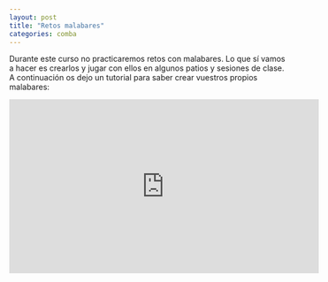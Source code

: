 ```yaml
---
layout: post
title: "Retos malabares"
categories: comba
---
```


Durante este curso no practicaremos retos con malabares. Lo que sí vamos a hacer es crearlos y jugar con ellos en algunos patios y sesiones de clase. A continuación os dejo un tutorial para saber crear vuestros propios malabares:

<iframe width="560" height="315" src="https://www.youtube.com/embed/yZhfLNj5mz8" title="YouTube video player" frameborder="0" allow="accelerometer; autoplay; clipboard-write; encrypted-media; gyroscope; picture-in-picture" allowfullscreen></iframe>

